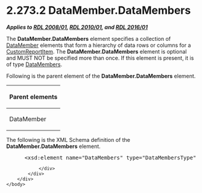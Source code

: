 <html dir="LTR" xmlns:mshelp="http://msdn.microsoft.com/mshelp" xmlns:ddue="http://ddue.schemas.microsoft.com/authoring/2003/5" xmlns:xlink="http://www.w3.org/1999/xlink" xmlns:tool="http://www.microsoft.com/tooltip">
    <head>
        <meta http-equiv="Content-Type" content="text/html; CHARSET=utf-8"></meta>
        <meta name="save" content="history"></meta>
        <title>2.273.2 DataMember.DataMembers</title>
        <xml>
            <mshelp:toctitle title="2.273.2 DataMember.DataMembers"></mshelp:toctitle>
            <mshelp:rltitle title="[MS-RDL]: DataMember.DataMembers"></mshelp:rltitle>
            <mshelp:keyword index="A" term="9b5024d6-e81a-4035-ae59-c2c5128e5864"></mshelp:keyword>
            <mshelp:attr name="DCSext.ContentType" value="open specification"></mshelp:attr>
            <mshelp:attr name="AssetID" value="9b5024d6-e81a-4035-ae59-c2c5128e5864"></mshelp:attr>
            <mshelp:attr name="TopicType" value="kbRef"></mshelp:attr>
            <mshelp:attr name="DCSext.Title" value="[MS-RDL]: DataMember.DataMembers" />
        </xml>
    </head>
    <body>
        <div id="header">
            <h1 class="heading">2.273.2 DataMember.DataMembers</h1>
        </div>
        <div id="mainSection">
            <div id="mainBody">
                <div id="allHistory" class="saveHistory"></div>
                <div id="sectionSection0" class="section" name="collapseableSection">
                    

<p><b><i>Applies to </i></b><a href="1e855f94-4617-47e4-b89e-0856c6cb420f.html"><b><i>RDL 2008/01</i></b></a><b><i>,
</i></b><a href="3428e690-a348-4ec7-8a6a-8efb42d2cdee.html"><b><i>RDL 2010/01</i></b></a><b><i>,
and </i></b><a href="52ce3983-2bfc-4e72-9359-42aaf5fe4509.html"><b><i>RDL 2016/01</i></b></a></p>

<p>The <b>DataMember.DataMembers</b> element specifies a
collection of <a href="f2f4d9bc-64dc-47dd-9515-c3f4e610af44.html">DataMember</a>
elements that form a hierarchy of data rows or columns for a <a href="6bb7b35c-e517-4444-a96b-9f2ccdd1a642.html">CustomReportItem</a>. The <b>DataMember.DataMembers</b>
element is optional and MUST NOT be specified more than once. If this element
is present, it is of type <a href="e5cec511-d255-4e1c-8deb-a23c214ca8b9.html">DataMembers</a>.</p>

<p>Following is the parent element of the <b>DataMember.DataMembers</b>
element.</p>

<table>
 <thead>
  <tr>
   <th>
   <p>Parent elements</p>
   </th>
  </tr>
 </thead>
 <tr>
  <td>
  <p>DataMember </p>
  </td>
 </tr>
</table>

<p>The following is the XML Schema definition of the <b>DataMember.DataMembers</b>
element.           </p>

<dl>
<dd>
<div><pre> &lt;xsd:element name=&quot;DataMembers&quot; type=&quot;DataMembersType&quot; minOccurs=&quot;0&quot; /&gt;
</pre></div>
</dd></dl>


                </div>
            </div>
        </div>
    </body>
</html>